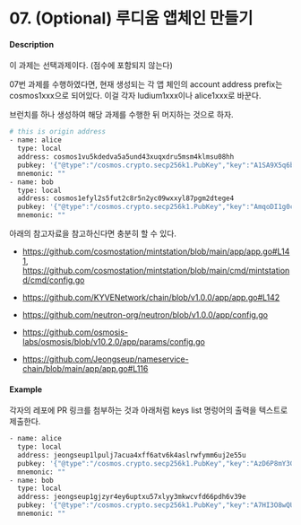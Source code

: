 # 07. (Optional) 루디움 앱체인 만들기

#### Description

이 과제는 선택과제이다. (점수에 포함되지 않는다)

07번 과제를 수행하였다면, 현재 생성되는 각 앱 체인의 account address prefix는 cosmos1xxx으로 되어있다. 이걸 각자 ludium1xxx이나 alice1xxx로 바꾼다.

브런치를 하나 생성하여 해당 과제를 수행한 뒤 머지하는 것으로 하자.

```bash
# this is origin address
- name: alice
  type: local
  address: cosmos1vu5kdedva5a5und43xuqxdru5msm4klmsu08hh
  pubkey: '{"@type":"/cosmos.crypto.secp256k1.PubKey","key":"A1SA9X5q6bzmrpJBEcq5Gpl4vBtas/5L7729511/nEUi"}'
  mnemonic: ""
- name: bob
  type: local
  address: cosmos1efyl2s5fut2c8r5n2yc09wxxyl87pgm2dtege4
  pubkey: '{"@type":"/cosmos.crypto.secp256k1.PubKey","key":"AmqoDI1g0cv01TjH9VDjljfcY4GFhKPIJykH3esIU3G+"}'
  mnemonic: ""

```

아래의 참고자료을 참고하신다면 충분히 할 수 있다.

- https://github.com/cosmostation/mintstation/blob/main/app/app.go#L141, https://github.com/cosmostation/mintstation/blob/main/cmd/mintstationd/cmd/config.go

- https://github.com/KYVENetwork/chain/blob/v1.0.0/app/app.go#L142

- https://github.com/neutron-org/neutron/blob/v1.0.0/app/config.go

- https://github.com/osmosis-labs/osmosis/blob/v10.2.0/app/params/config.go

- https://github.com/Jeongseup/nameservice-chain/blob/main/app/app.go#L116

#### Example

각자의 레포에 PR 링크를 첨부하는 것과 아래처럼 keys list 명렁어의 출력을 텍스트로 제출한다.

```bash
- name: alice
  type: local
  address: jeongseup1lpulj7acua4xff6atv6k4aslrwfymm6uj2e55u
  pubkey: '{"@type":"/cosmos.crypto.secp256k1.PubKey","key":"AzD6P8mY3GJP0Ou4cpCILOkxn1ib6roeZtm33OrEXpLa"}'
  mnemonic: ""
- name: bob
  type: local
  address: jeongseup1gjzyr4ey6uptxu57xlyy3mkwcvfd66pdh6v39e
  pubkey: '{"@type":"/cosmos.crypto.secp256k1.PubKey","key":"A7HI3O8wQUZdN/9Fxl/9usofsEL+eMBCZ7tFf+bAYp2i"}'
  mnemonic: ""
```
